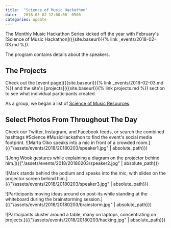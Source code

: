 ```yaml
---
title:  "Science of Music Hackathon"
date:   2018-03-02 12:00:00 -0500
categories: update
---
```

The Monthly Music Hackathon Series kicked off the year with February's [Science of Music Hackathon]({{site.baseurl}}{% link _events/2018-02-03.md %}).

The program contains details about the speakers.

## The Projects
Check out the [event page]({{site.baseurl}}{% link _events/2018-02-03.md %}) and the site's [projects]({{site.baseurl}}{% link projects.md %}) section to see what individual participants created.

As a group, we began a list of [Science of Music Resources](https://docs.google.com/document/d/1cEkcjvsJU5KIhi--S1tOJGSVTMQJcD72A_6awwgpXt8/edit#heading=h.dgjtlmp0jc2h).

## Select Photos From Throughout The Day
Check our Twitter, Instagram, and Facebook feeds, or search the combined hashtags #Science #MusicHackathon to find the event's social media footprint.
![Marta Olko speaks into a mic in front of a crowded room.]({{"/assets/events/2018/20180203/speaker1.jpg" | absolute_path}})

![Jong Wook gestures while explaining a diagram on the projector behind him.]({{"/assets/events/2018/20180203/speaker2.jpg" | absolute_path}})

![Mark stands behind the podium and speaks into the mic, with slides on the projector screen behind him.]({{"/assets/events/2018/20180203/speaker3.jpg" | absolute_path}})

![Participants moving ideas around on post-its while standing at the whiteboard during the brainstorming session.]({{"/assets/events/2018/20180203/brainstorm.jpg" | absolute_path}})

![Participants cluster around a table, many on laptops, concentrating on projects.]({{"/assets/events/2018/20180203/hacking.jpg" | absolute_path}})

